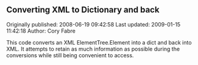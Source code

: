 ## Converting XML to Dictionary and back

Originally published: 2008-06-19 09:42:58
Last updated: 2009-01-15 11:42:18
Author: Cory Fabre

This code converts an XML ElementTree.Element into a dict and back into XML.  It attempts to retain as much information as possible during the conversions while still being convenient to access.
